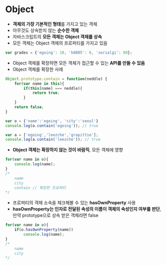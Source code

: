 # Object

* **객체의 가장 기본적인 형태**를 가지고 있는 객체
* 아무것도 상속받지 않는 **순수한 객체** 
* 자바스크립트의 **모든 객체는 Object 객체를 상속** 
* 모든 객체는 Object 객체의 프로퍼티를 가지고 있음 

```javascript
var grades = {'egoing': 10, 'k8805': 6, 'sorialgi': 80};
```

* Object 객체를 확장하면 모든 객체가 접근할 수 있는 **API를 만들 수 있음**
* Object 객체를 확장한 사례

```javascript
Object.prototype.contain = function(neddle) {
    for(var name in this){
        if(this[name] === neddle){
            return true;
        }
    }
    return false;
}

var o = {'name':'egoing', 'city':'seoul'}
console.log(o.contain('egoing')); // true

var a = ['egoing','leezche','grapittie'];
console.log(a.contain('leezche')); // true
```

* **Object 객체는 확장하지 않는 것이 바람직**, 모든 객체에 영향  

```javascript
for(var name in o){
    console.log(name);  
}
/*
    name
    city
    contain // 확장한 프로퍼티 
*/
```

* 프로퍼티의 객체 소속을 체크해볼 수 있는 **hasOwnProperty** 사용
* **hasOwnProperty는 인자로 전달된 속성의 이름이 객체의 속성인지 여부를 판단**, 만약 prototype으로 상속 받은 객체라면 false

```javascript
for(var name in o){
    if(o.hasOwnProperty(name))
        console.log(name);  
}
/*
    name
    city
*/
```

